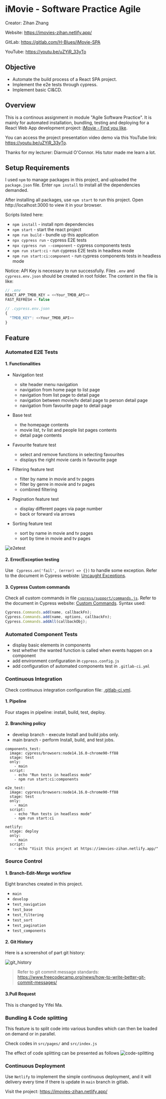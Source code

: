 # iMovie - Software Practice Agile

Creator: Zihan Zhang

Website: https://imovies-zihan.netlify.app/

GitLab: https://gitlab.com/H-Blues/iMovie-SPA

YouTube: https://youtu.be/uZYiR_33yTo

## Objective

- Automate the build process of a React SPA project.
- Implement the e2e tests through cypress.
- Implement basic CI&CD.

## Overview

This is a continous assignment in module "Agile Software Practice". It is mainly for automated installation, bundling, testing and deploying for a React Web App development project: [iMovie - Find you like](https://github.com/H-Blues/iMovie).

You can access the project presentation video demo via this YouTube link: https://youtu.be/uZYiR_33yTo.

Thanks for my lecturer: Diarmuid O'Connor. His tutor made me learn a lot.

## Setup Requirements

I used `npm` to manage packages in this project, and uploaded the `package.json` file. Enter `npm install` to install all the dependencies demanded.

After installing all packages, use `npm start` to run this project. Open http://localhost:3000 to view it in your browser.

Scripts listed here:

- `npm install` - install npm dependencies
- `npm start` - start the react project
- `npm run build` - bundle up this application
- `npx cypress run` - cypress E2E tests
- `npx cypress run --component` - cypress components tests
- `npm run start:ci` - run cypress E2E tests in headless mode
- `npm run start:ci:component` - run cypress components tests in headless mode

Notice: API Key is necessary to run successfully. Files `.env` and `cypress.env.json` should be created in root folder. The content in the file is like:

```js
// .env
REACT_APP_TMDB_KEY = <<Your_TMDB_API>>
FAST_REFRESH = false

// .cypress.env.json
{
  "TMDB_KEY": <<Your_TMDB_API>>
}
```

## Feature

### Automated E2E Tests

#### 1. Functionalities

- Navigation test
  - site header menu navigation
  - navigation from home page to list page
  - navigation from list page to detail page
  - navigation between movie/tv detail page to person detail page
  - navigation from favourite page to detail page
- Base test

  - the homepage contents
  - movie list, tv list and people list pages contents
  - detail page contents

- Favourite feature test

  - select and remove functions in selecting favourites
  - displays the right movie cards in favourite page

- Filtering feature test

  - filter by name in movie and tv pages
  - filter by genre in movie and tv pages
  - combined filtering

- Pagination feature test

  - display different pages via page number
  - back or forward via arrows

- Sorting feature test

  - sort by name in movie and tv pages
  - sort by time in movie and tv pages

![e2etest](https://github.com/H-Blues/iMovie-SPA/blob/main/screenshots/e2e-test.png?raw=true)

#### 2. Error/Exception testing

Use ` Cypress.on('fail', (error) => {})` to handle some exception. Refer to the document in Cypress webiste: [Uncaught Exceptions](https://docs.cypress.io/api/events/catalog-of-events#Examples).

#### 3. Cypress Custom commands

Check all custom commands in file [`cypress/support/commands.js`](https://github.com/H-Blues/iMovie-SPA/blob/main/cypress/support/commands.js). Refer to the document in Cypress website: [Custom Commands](https://docs.cypress.io/api/cypress-api/custom-commands#Syntax). Syntax used:

```js
Cypress.Commands.add(name, callbackFn);
Cypress.Commands.add(name, options, callbackFn);
Cypress.Commands.addAll(callbackObj);
```

### Automated Component Tests

- display basic elements in components
- test whether the wanted function is called when events happen on a component
- add environment configuration in `cypress.config.js`
- add configuration of automated components test in `.gitlab-ci.yml`

### Continuous Integration

Check continuous integration configuration file: [.gitlab-ci.yml](https://github.com/H-Blues/iMovie-SPA/blob/main/.gitlab-ci.yml).

#### 1. Pipeline

Four stages in pipeline: install, build, test, deploy.

#### 2. Branching policy

- develop branch - execute Install and build jobs only.
- main branch - perform Install, build, and test jobs.

```
components_test:
  image: cypress/browsers:node14.16.0-chrome90-ff88
  stage: test
  only:
    - main
  script:
    - echo "Run tests in headless mode"
    - npm run start:ci:components

e2e_test:
  image: cypress/browsers:node14.16.0-chrome90-ff88
  stage: test
  only:
    - main
  script:
    - echo "Run tests in headless mode"
    - npm run start:ci

netlify:
  stage: deploy
  only:
    - main
  script:
    - echo "Visit this project at https://imovies-zihan.netlify.app/"
```

### Source Control

#### 1. Branch-Edit-Merge workflow

Eight branches created in this project.

- `main`
- `develop`
- `test_navigation`
- `test_base`
- `test_filtering`
- `test_sort`
- `test_pagination`
- `test_components`

#### 2. Git History

Here is a screenshot of part git history:

![git_history](https://github.com/H-Blues/iMovie-SPA/blob/main/screenshots/git-history-example.png?raw=true)

> Refer to git commit message standards: https://www.freecodecamp.org/news/how-to-write-better-git-commit-messages/

#### 3.Pull Request

This is changed by Yifei Ma.

### Bundling & Code splitting

This feature is to split code into various bundles which can then be loaded on demand or in parallel.

Check codes in `src/pages/` and `src/index.js`

The effect of code splitting can be presented as follows
![code-splitting](https://github.com/H-Blues/iMovie-SPA/blob/main/screenshots/code-splitting.png?raw=true)

### Continuous Deployment

Use `Netlify` to implement the simple continuous deployment, and it will delivery every time if there is update in `main` branch in gitlab.

Visit the project: https://imovies-zihan.netlify.app/

